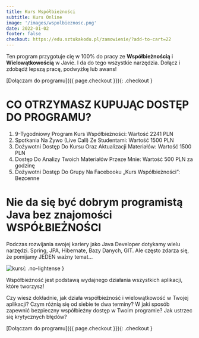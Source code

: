 ```yaml
---
title: Kurs Współbieżności
subtitle: Kurs Online
image: '/images/wspolbieznosc.png'
date: 2022-01-02
footer: false
checkout: https://edu.sztukakodu.pl/zamowienie/?add-to-cart=22
---
```


Ten program przygotuje cię w 100% do pracy ze **Współbieżnością** i **Wielowątkowością** w Javie. I da do tego wszystkie narzędzia. Dołącz i zdobądź lepszą pracę, podwyżkę lub awans!

[Dołączam do programu]({{ page.checkout }}){: .checkout }

# CO OTRZYMASZ KUPUJĄC DOSTĘP DO PROGRAMU?
1. 9-Tygodniowy Program Kurs Współbieżności: Wartość 2241 PLN
2. Spotkania Na Żywo (Live Call) Ze Studentami: Wartość 1500 PLN
3. Dożywotni Dostęp Do Kursu Oraz Aktualizacji Materiałów: Wartość 1500 PLN
4. Dostęp Do Analizy Twoich Materiałów Przeze Mnie: Wartość 500 PLN za godzinę
5. Dożywotni Dostęp Do Grupy Na Facebooku „Kurs Współbieżności”: Bezcenne


# Nie da się być dobrym programistą Java bez znajomości WSPÓŁBIEŻNOŚCI

Podczas rozwijania swojej kariery jako Java Developer dotykamy wielu narzędzi.
Spring, JPA, Hibernate, Bazy Danych, GIT.
Ale często zdarza się, że pomijamy JEDEN ważny temat...

![kurs](https://strony.sztukakodu.pl/wp-content/uploads/2020/05/kw-program.png#right){: .no-lightense }

Współbieżność jest podstawą wydajnego działania
wszystkich aplikacji, które tworzysz!

Czy wiesz dokładnie, jak działa współbieżność i wielowątkowość w Twojej aplikacji? 
Czym różnią się od siebie te dwa terminy?
W jaki sposób zapewnić bezpieczny współbieżny dostęp  w Twoim programie?
Jak ustrzec się krytycznych błędów?


[Dołączam do programu]({{ page.checkout }}){: .checkout }